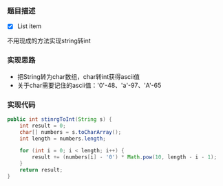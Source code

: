 ### 题目描述

 - [x] List item

 不用现成的方法实现string转int

### 实现思路
* 把String转为char数组，char转int获得ascii值
* 关于char需要记住的ascii值：'0'-48、'a'-97、'A'-65

### 实现代码
```java
public int stinrgToInt(String s) {
    int result = 0;
    char[] numbers = s.toCharArray();
    int length = numbers.length;

    for (int i = 0; i < length; i++) {
        result += (numbers[i] - '0') * Math.pow(10, length - i - 1);
    }
    return result;
}
```
<!--stackedit_data:
eyJoaXN0b3J5IjpbLTExNDgzNDM4NzVdfQ==
-->